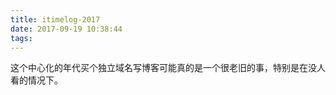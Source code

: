 ```yaml
---
title: itimelog-2017
date: 2017-09-19 10:38:44
tags:
---
```

这个中心化的年代买个独立域名写博客可能真的是一个很老旧的事，特别是在没人看的情况下。


